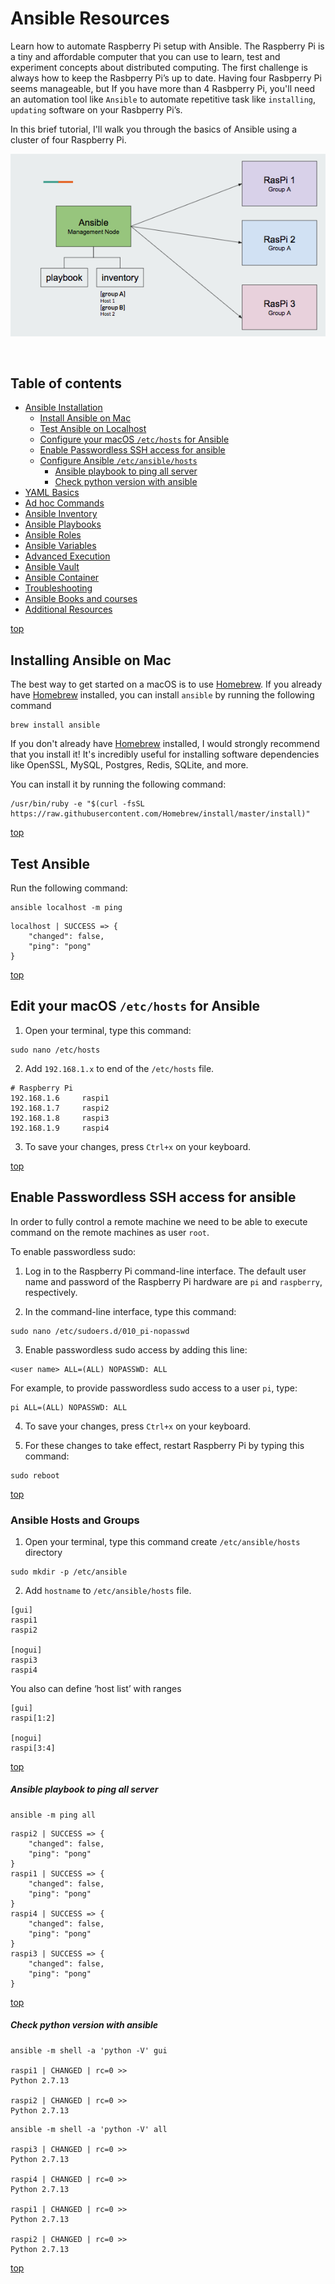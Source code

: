# Ansible Resources

Learn how to automate Raspberry Pi setup with Ansible. The Raspberry Pi is a tiny and affordable computer that you can use to learn, test and experiment concepts about distributed computing. The first challenge is always how to keep the Rasbperry Pi’s up to date. Having four Rasbperry Pi seems manageable, but If you have more than 4 Rasbperry Pi, you'll need an automation tool like ```Ansible``` to automate repetitive task like ```installing```, ```updating``` software on your Rasbperry Pi’s.


In this brief tutorial, I'll walk you through the basics of Ansible using a cluster of four Raspberry Pi.

![alt text](https://github.com/sayems/ansible.resources/blob/master/imgages/architecture.png "Logo Title Text 1")

&nbsp;

## Table of contents
- [Ansible Installation](#installing-ansible-on-mac)
    - [Install Ansible on Mac](#installing-ansible-on-mac)
    - [Test Ansible on Localhost](#test-ansible)
    - [Configure your macOS ```/etc/hosts``` for Ansible](#edit-your-macos-etchosts-for-ansible)
    - [Enable Passwordless SSH access for ansible](#enable-passwordless-ssh-access-for-ansible)
    - [Configure Ansible ```/etc/ansible/hosts```](#ansible-hosts-and-groups)
        - [Ansible playbook to ping all server](#ansible-playbook-to-ping-all-server)
        - [Check python version with ansible](#check-python-version-with-ansible)
- [YAML Basics](https://github.com/sayems/ansible.resources/wiki/YAML-Basics)
- [Ad hoc Commands](https://github.com/sayems/ansible.resources/wiki/Ad-hoc-Commands)
- [Ansible Inventory](https://github.com/sayems/ansible.resources/wiki/Ansible-Inventory)
- [Ansible Playbooks](https://github.com/sayems/ansible.resources/wiki/Ansible-Playbooks)
- [Ansible Roles](https://github.com/sayems/ansible.resources/wiki/Ansible-Roles)
- [Ansible Variables](https://github.com/sayems/ansible.resources/wiki/Ansible-Variables)
- [Advanced Execution](https://github.com/sayems/ansible.resources/wiki/Advanced-Execution)
- [Ansible Vault](https://github.com/sayems/ansible.resources/wiki/Ansible-Vault)
- [Ansible Container](https://github.com/sayems/ansible.resources/wiki/Ansible-Container)
- [Troubleshooting](https://github.com/sayems/ansible.resources/wiki/Troubleshooting)
- [Ansible Books and courses](https://github.com/sayems/ansible.resources/wiki/Ansible-books-and-courses)
- [Additional Resources](https://github.com/sayems/ansible.resources/wiki/Additional-Resources)




[top](#table-of-contents)
&nbsp;



Installing Ansible on Mac
--

The best way to get started on a macOS is to use [Homebrew](https://brew.sh/). If you already have [Homebrew](https://brew.sh/) installed, you can install ```ansible``` by running the following command
```
brew install ansible
```

If you don't already have [Homebrew](https://brew.sh/) installed, I would strongly recommend that you install it! It's incredibly useful for installing software dependencies like OpenSSL, MySQL, Postgres, Redis, SQLite, and more.

You can install it by running the following command:
```
/usr/bin/ruby -e "$(curl -fsSL https://raw.githubusercontent.com/Homebrew/install/master/install)"
```

[top](#table-of-contents)
&nbsp;

Test Ansible
--

Run the following command:
```
ansible localhost -m ping
```
```
localhost | SUCCESS => {
    "changed": false,
    "ping": "pong"
}
```

[top](#table-of-contents)
&nbsp;

Edit your macOS ```/etc/hosts``` for Ansible
--
1. Open your terminal, type this command:
```
sudo nano /etc/hosts
```

2. Add ```192.168.1.x``` to end of the ```/etc/hosts``` file.
```
# Raspberry Pi
192.168.1.6		raspi1    
192.168.1.7		raspi2
192.168.1.8		raspi3
192.168.1.9		raspi4
```

3. To save your changes, press ```Ctrl+x``` on your keyboard.


[top](#table-of-contents)
&nbsp;


Enable Passwordless SSH access for ansible
--

In order to fully control a remote machine we need to be able to execute command on the remote machines as user ```root```. 

To enable passwordless sudo:

1. Log in to the Raspberry Pi command-line interface. The default user name and password of the Raspberry Pi hardware are ```pi``` and ```raspberry```, respectively.

2. In the command-line interface, type this command:
```
sudo nano /etc/sudoers.d/010_pi-nopasswd
```
3. Enable passwordless sudo access by adding this line:
```
<user name> ALL=(ALL) NOPASSWD: ALL
```
For example, to provide passwordless sudo access to a user ```pi```, type:
```
pi ALL=(ALL) NOPASSWD: ALL
```

4. To save your changes, press ```Ctrl+x``` on your keyboard.

5. For these changes to take effect, restart Raspberry Pi by typing this command:
```
sudo reboot
```

[top](#table-of-contents)
&nbsp;


### Ansible Hosts and Groups

1. Open your terminal, type this command create ```/etc/ansible/hosts``` directory
```
sudo mkdir -p /etc/ansible
```

2. Add ```hostname``` to ```/etc/ansible/hosts``` file.
```
[gui]
raspi1 
raspi2 

[nogui]
raspi3 
raspi4 
```

You also can define ‘host list’ with ranges

```
[gui]
raspi[1:2]

[nogui]
raspi[3:4]
```

[top](#table-of-contents)
&nbsp;

##### Ansible playbook to ping all server

```
ansible -m ping all
```
```
raspi2 | SUCCESS => {
    "changed": false,
    "ping": "pong"
}
raspi1 | SUCCESS => {
    "changed": false,
    "ping": "pong"
}
raspi4 | SUCCESS => {
    "changed": false,
    "ping": "pong"
}
raspi3 | SUCCESS => {
    "changed": false,
    "ping": "pong"
}
```

[top](#table-of-contents)
&nbsp;

##### Check python version with ansible

```
ansible -m shell -a 'python -V' gui

raspi1 | CHANGED | rc=0 >>
Python 2.7.13

raspi2 | CHANGED | rc=0 >>
Python 2.7.13
```

```
ansible -m shell -a 'python -V' all

raspi3 | CHANGED | rc=0 >>
Python 2.7.13

raspi4 | CHANGED | rc=0 >>
Python 2.7.13

raspi1 | CHANGED | rc=0 >>
Python 2.7.13

raspi2 | CHANGED | rc=0 >>
Python 2.7.13
```

[top](#table-of-contents)
&nbsp;
